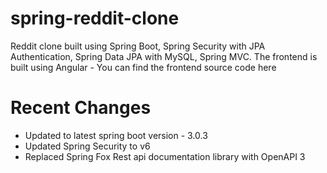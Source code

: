 # spring-reddit-clone
Reddit clone built using Spring Boot, Spring Security with JPA Authentication, Spring Data JPA with MySQL, Spring MVC. The frontend is built using Angular - You can find the frontend source code here

# Recent Changes

- Updated to latest spring boot version - 3.0.3
- Updated Spring Security to v6
- Replaced Spring Fox Rest api documentation library with OpenAPI 3



